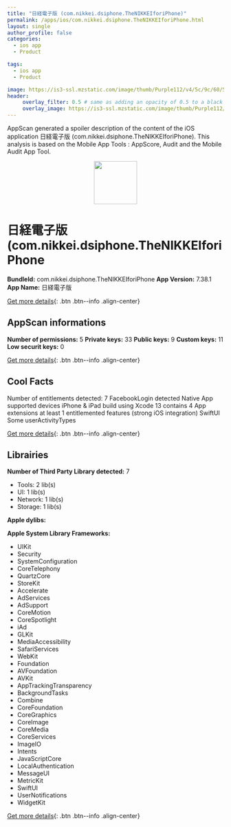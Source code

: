 ```yaml
---
title: "日経電子版 (com.nikkei.dsiphone.TheNIKKEIforiPhone)"
permalink: /apps/ios/com.nikkei.dsiphone.TheNIKKEIforiPhone.html
layout: single
author_profile: false
categories: 
  - ios app 
  - Product 

tags: 
  - ios app 
  - Product 

image: https://is3-ssl.mzstatic.com/image/thumb/Purple112/v4/5c/9c/60/5c9c60bb-fe33-8709-5d0d-927fd9dde05c/AppIcon-0-1x_U007emarketing-0-7-0-85-220.png/512x512bb.jpg
header: 
     overlay_filter: 0.5 # same as adding an opacity of 0.5 to a black background
     overlay_image: https://is3-ssl.mzstatic.com/image/thumb/Purple112/v4/5c/9c/60/5c9c60bb-fe33-8709-5d0d-927fd9dde05c/AppIcon-0-1x_U007emarketing-0-7-0-85-220.png/512x512bb.jpg
---
```

AppScan generated a spoiler description of the content of the iOS application 日経電子版 (com.nikkei.dsiphone.TheNIKKEIforiPhone). This analysis is based on the Mobile App Tools : AppScore, Audit and the Mobile Audit App Tool.

  
  
<div style="text-align: center;"><img src="https://is3-ssl.mzstatic.com/image/thumb/Purple112/v4/5c/9c/60/5c9c60bb-fe33-8709-5d0d-927fd9dde05c/AppIcon-0-1x_U007emarketing-0-7-0-85-220.png/512x512bb.jpg" width="100" height="100"></div>  
  
# 日経電子版 (com.nikkei.dsiphone.TheNIKKEIforiPhone

**BundleId:** com.nikkei.dsiphone.TheNIKKEIforiPhone
**App Version:** 7.38.1
**App Name:** 日経電子版


[Get more details](/pricing.html){: .btn .btn--info .align-center}  
  
## AppScan informations 

**Number of permissions:** 5
**Private keys:** 33
**Public keys:** 9
**Custom keys:** 11
**Low securit keys:** 0
  
[Get more details](/pricing.html){: .btn .btn--info .align-center}

## Cool Facts

Number of entitlements detected: 7
FacebookLogin detected
Native App
supported devices iPhone & iPad
build using Xcode 13
contains 4 App extensions
at least 1 entitlemented features (strong iOS integration)
SwiftUI
Some userActivityTypes
  
[Get more details](/pricing.html){: .btn .btn--info .align-center}

## Librairies 
**Number of Third Party Library detected:** 7
- Tools: 2 lib(s)
- UI: 1 lib(s)
- Network: 1 lib(s)
- Storage: 1 lib(s)

**Apple dylibs:**


**Apple System Library Frameworks:**
- UIKit
- Security
- SystemConfiguration
- CoreTelephony
- QuartzCore
- StoreKit
- Accelerate
- AdServices
- AdSupport
- CoreMotion
- CoreSpotlight
- iAd
- GLKit
- MediaAccessibility
- SafariServices
- WebKit
- Foundation
- AVFoundation
- AVKit
- AppTrackingTransparency
- BackgroundTasks
- Combine
- CoreFoundation
- CoreGraphics
- CoreImage
- CoreMedia
- CoreServices
- ImageIO
- Intents
- JavaScriptCore
- LocalAuthentication
- MessageUI
- MetricKit
- SwiftUI
- UserNotifications
- WidgetKit


  
[Get more details](/pricing.html){: .btn .btn--info .align-center}


